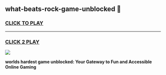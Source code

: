 
## what-beats-rock-game-unblocked 👋
<h3>
<a href="https://premium.freeplayer.one?title=what-beats-rock-game-unblocked&ref=14F">CLICK TO PLAY</a></h3>
<hr>

<h3>
<a href="https://premium.freeplayer.one?title=what-beats-rock-game-unblocked&ref=14F">CLICK 2 PLAY</a>
  
</h3>

<a href="https://premium.freeplayer.one?title=what-beats-rock-game-unblocked&ref=12F/"><img src="https://clearcache.store/games.png"></a>


**worlds hardest game unblocked: Your Gateway to Fun and Accessible Online Gaming**
